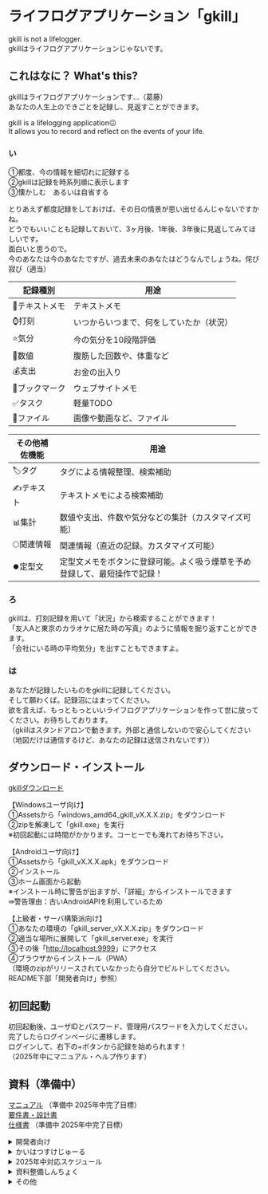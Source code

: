# ライフログアプリケーション「gkill」
gkill is not a lifelogger.  
gkillはライフログアプリケーションじゃないです。  

## これはなに？ What's this?  
gkillはライフログアプリケーションです...（葛藤）   
あなたの人生上のできごとを記録し、見返すことができます。  

gkill is a lifelogging application😖  
It allows you to record and reflect on the events of your life.

### い
①都度、今の情報を細切れに記録する  
②gkillは記録を時系列順に表示します  
③懐かしむ　あるいは自省する  

とりあえず都度記録をしておけば、その日の情景が思い出せるんじゃないですかね。  
どうでもいいことも記録しておいて、3ヶ月後、1年後、3年後に見返してみてほしいです。  
面白いと思うので。  
今のあなたは今のあなたですが、過去未来のあなたはどうなんでしょうね。侘び寂び（適当）  

| 記録種別      | 用途                                     |
| ------------- | ---------------------------------------- |
| 📝テキストメモ | テキストメモ                             |
| ⌚打刻         | いつからいつまで、何をしていたか（状況） |
| ⭐️気分         | 今の気分を10段階評価                     |
| 🔢数値         | 腹筋した回数や、体重など                 |
| 💰️支出         | お金の出入り                             |
| 🔗ブックマーク | ウェブサイトメモ                         |
| ✅️タスク       | 軽量TODO                                 |
| 📁ファイル     | 画像や動画など、ファイル                 |

| その他補佐機能 | 用途                                                                       |
| -------------- | -------------------------------------------------------------------------- |
| 🏷️タグ          | タグによる情報整理、検索補助                                               |
| ✍テキスト      | テキストメモによる検索補助                                                 |
| 📊集計          | 数値や支出、件数や気分などの集計（カスタマイズ可能）                       |
| 🌕️関連情報      | 関連情報（直近の記録。カスタマイズ可能）                                   |
| ⏺️定型文        | 定型文メモをボタンに登録可能。よく吸う煙草を予め登録して、最短操作で記録！ |

### ろ  
gkillは、打刻記録を用いて「状況」から検索することができます！  
「友人Aと東京のカラオケに居た時の写真」のように情報を掘り返すことができます。  
「会社にいる時の平均気分」を出すこともできますよ。  

### は  
あなたが記録したいものをgkillに記録してください。  
そして願わくば。記録沼にはまってください。  
欲を言えば、もっともっといいライフログアプリケーションを作って世に放ってください。お待ちしております。  
（gkillはスタンドアロンで動きます。外部と通信しないので安心してください（地図だけは通信するけど、あなたの記録は送信されないです））  

## ダウンロード・インストール
[gkillダウンロード](https://github.com/mt3hr/gkill/releases/latest)  

【Windowsユーザ向け】  
①Assetsから「windows_amd64_gkill_vX.X.X.zip」をダウンロード  
②zipを解凍して「gkill.exe」を実行  
※初回起動には時間がかかります。コーヒーでも淹れてお待ち下さい。  

【Androidユーザ向け】  
①Assetsから「gkill_vX.X.X.apk」をダウンロード  
②インストール  
③ホーム画面から起動  
※インストール時に警告が出ますが、「詳細」からインストールできます  
⇛警告理由：古いAndroidAPIを利用しているため  

【上級者・サーバ構築派向け】  
①あなたの環境の「gkill_server_vX.X.X.zip」をダウンロード  
②適当な場所に展開して「gkill_server.exe」を実行  
③その後「[http://localhost:9999](http://localhost:9999)」にアクセス  
④ブラウザからインストール（PWA）  
（環境のzipがリリースされていなかったら自分でビルドしてください。README下部「開発者向け」参照）  

## 初回起動  
初回起動後、ユーザIDとパスワード、管理用パスワードを入力してください。  
完了したらログインページに遷移します。  
ログインして、右下の+ボタンから記録を始められます！  
（2025年中にマニュアル・ヘルプ作ります）  

## 資料（準備中）
[マニュアル](.) （準備中 2025年中完了目標）  
[要件書・設計書](https://github.com/mt3hr/gkill/tree/main/documents)  
[仕様書](.) （準備中 2025年中完了目標）  

<details>
<summary>開発者向け</summary>

### 開発環境

### セットアップ
1. Golang バージョン1.22.4の開発環境を用意する  
2. Cコンパイラを用意する（cgo使用のため）  
3. Node.js バージョン20.15.1の開発環境を用意する  
4. 以下のコマンドを実行する  
```
npm i
```

### ビルド・インストール

```
npm run go_mod
npm run install_server
```
</details>

<details>
<summary>かいはつすけじゅーる</summary>
【開発フェーズ】（2025-02-01 リスケ）  

100% 2024-07-18 対応完了 01.計画準備  

100% 2024-08-15 対応完了 02.全体設計  

100% 2025-02-02 対応完了 03.実装  

100% 2025-02-16 対応完了 04.全体テスト  

100% 2025-02-28 対応完了 05.トライアルテスト フィードバック対応  

100% 2025-03-01 完了目標 06.リリース  
[gkillダウンロード](https://github.com/mt3hr/gkill/releases/latest)  

</details>

<details>
<summary>2025年中対応スケジュール</summary>
【保守性向上フェーズ】  

100% 2025-05-17 対応完了 機能追加実装  

000% 2025-06-08 完了目標 ソース保守性向上対応  

000% 2025-06-16 完了目標 v1.1.0リリース  

000% 2025-08-16 完了目標 マニュアル用サンプルデータ取得  

000% 2025-10-05 完了目標 マニュアル&ヘルプ同梱版リリース  

</details>

<details>
<summary>資料整備しんちょく</summary>
【資料整備フェーズ】  

000% A-1 画面遷移仕様図  

000% A-2 ユースケース仕様書  

000% B-1 ER仕様図  

000% C-1 詳細クラス仕様書  

000% C-2 主要プログラム仕様説明書  

000% D-1 サンプルデータ  

000% D-2 ユーザマニュアル  

000% E-1 README  

</details>
<details>
<summary>その他</summary>
<h3>gkill_server利用のすすめ</h3>
もし分かるなら、「gkill」ではなく「gkill_server」を使うのが望ましいです。  <br>
「gkill_server」以外では、PWA依存の一部機能の動作を保証しません。  <br>
通知の確実性、キャッシュ制御やアプリ起動時間短縮など、様々なメリットがあります。  <br>
ぜひ「gkill_server」の利用を検討してください。  <br>
<br>
デスクトップ：gkill_serverをタスクスケジューラやcronに登録、お好みのブラウザからインストール（PWA）  <br>
Android：termux上でgkill_serverを起動、GoogleChromeからインストール（PWA）  <br>
<h3>通知機能の動作について</h3>
通知機能は環境に依存します。  <br>
ざっくりの時間でしか通知されないことがありますのでご承知おきください  <br>

</details>